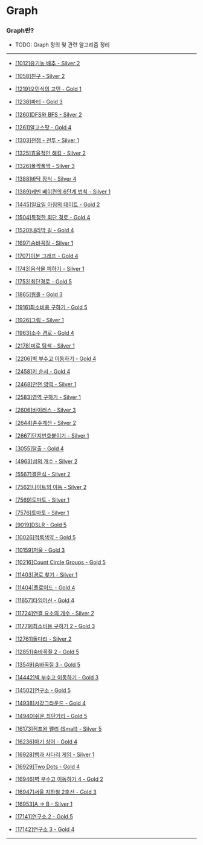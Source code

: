 # Graph

### Graph란?

  - TODO: Graph 정의 및 관련 알고리즘 정리

---

  - [[1012]유기농 배추 - Silver 2](https://github.com/firemancha/Algorithm/tree/main/Baekjoon/Graph/%5B1012%5D%EC%9C%A0%EA%B8%B0%EB%86%8D%20%EB%B0%B0%EC%B6%94)

  - [[1058]친구 - Silver 2](https://github.com/firemancha/Algorithm/tree/main/Baekjoon/Graph/%5B1058%5D%EC%B9%9C%EA%B5%AC)

  - [[1219]오민식의 고민 - Gold 1](https://github.com/firemancha/Algorithm/tree/main/Baekjoon/Graph/%5B1219%5D%EC%98%A4%EB%AF%BC%EC%8B%9D%EC%9D%98%20%EA%B3%A0%EB%AF%BC)

  - [[1238]파티 - Gold 3](https://github.com/firemancha/Algorithm/tree/main/Baekjoon/Graph/%5B1238%5D%ED%8C%8C%ED%8B%B0)

  - [[1260]DFS와 BFS - Silver 2](https://github.com/firemancha/Algorithm/tree/main/Baekjoon/Graph/%5B1260%5DDFS%EC%99%80%20BFS)

  - [[1261]알고스팟 - Gold 4](https://github.com/firemancha/Algorithm/tree/main/Baekjoon/Graph/%5B1261%5D%EC%95%8C%EA%B3%A0%EC%8A%A4%ED%8C%9F)

  - [[1303]전쟁 - 전투 - Silver 1](https://github.com/firemancha/Algorithm/tree/main/Baekjoon/Graph/%5B1303%5D%EC%A0%84%EC%9F%81%20-%20%EC%A0%84%ED%88%AC)

  - [[1325]효율적인 해킹 - Silver 2](https://github.com/firemancha/Algorithm/tree/main/Baekjoon/Graph/%5B1325%5D%ED%9A%A8%EC%9C%A8%EC%A0%81%EC%9D%B8%20%ED%95%B4%ED%82%B9)

  - [[1326]폴짝폴짝 - Silver 3](https://github.com/firemancha/Algorithm/tree/main/Baekjoon/Graph/%5B1326%5D%ED%8F%B4%EC%A7%9D%ED%8F%B4%EC%A7%9D)

  - [[1388]바닥 장식 - Silver 4](https://github.com/firemancha/Algorithm/tree/main/Baekjoon/Graph/%5B1388%5D%EB%B0%94%EB%8B%A5%20%EC%9E%A5%EC%8B%9D)

  - [[1389]케빈 베이컨의 6단계 법칙 - Silver 1](https://github.com/firemancha/Algorithm/tree/main/Baekjoon/Graph/%5B1389%5D%EC%BC%80%EB%B9%88%20%EB%B2%A0%EC%9D%B4%EC%BB%A8%EC%9D%98%206%EB%8B%A8%EA%B3%84%20%EB%B2%95%EC%B9%99)

  - [[1445]일요일 아침의 데이트 - Gold 2](https://github.com/firemancha/Algorithm/tree/main/Baekjoon/Graph/%5B1445%5D%EC%9D%BC%EC%9A%94%EC%9D%BC%20%EC%95%84%EC%B9%A8%EC%9D%98%20%EB%8D%B0%EC%9D%B4%ED%8A%B8)

  - [[1504]특정한 최단 경로 - Gold 4](https://github.com/firemancha/Algorithm/tree/main/Baekjoon/Graph/%5B1504%5D%ED%8A%B9%EC%A0%95%ED%95%9C%20%EC%B5%9C%EB%8B%A8%20%EA%B2%BD%EB%A1%9C)

  - [[1520]내리막 길 - Gold 4](https://github.com/firemancha/Algorithm/tree/main/Baekjoon/Graph/%5B1520%5D%EB%82%B4%EB%A6%AC%EB%A7%89%20%EA%B8%B8)

  - [[1697]숨바꼭질 - Silver 1](https://github.com/firemancha/Algorithm/tree/main/Baekjoon/Graph/%5B1697%5D%EC%88%A8%EB%B0%94%EA%BC%AD%EC%A7%88)

  - [[1707]이분 그래프 - Gold 4](https://github.com/firemancha/Algorithm/tree/main/Baekjoon/Graph/%5B1707%5D%EC%9D%B4%EB%B6%84%20%EA%B7%B8%EB%9E%98%ED%94%84)

  - [[1743]음식물 피하기 - Silver 1](https://github.com/firemancha/Algorithm/tree/main/Baekjoon/Graph/%5B1743%5D%EC%9D%8C%EC%8B%9D%EB%AC%BC%20%ED%94%BC%ED%95%98%EA%B8%B0)

  - [[1753]최단경로 - Gold 5](https://github.com/firemancha/Algorithm/tree/main/Baekjoon/Graph/%5B1753%5D%EC%B5%9C%EB%8B%A8%EA%B2%BD%EB%A1%9C)

  - [[1865]웜홀 - Gold 3](https://github.com/firemancha/Algorithm/tree/main/Baekjoon/Graph/%5B1865%5D%EC%9B%9C%ED%99%80)

  - [[1916]최소비용 구하기 - Gold 5](https://github.com/firemancha/Algorithm/tree/main/Baekjoon/Graph/%5B1916%5D%EC%B5%9C%EC%86%8C%EB%B9%84%EC%9A%A9%20%EA%B5%AC%ED%95%98%EA%B8%B0)

  - [[1926]그림 - Silver 1](https://github.com/firemancha/Algorithm/tree/main/Baekjoon/Graph/%5B1926%5D%EA%B7%B8%EB%A6%BC)

  - [[1963]소수 경로 - Gold 4](https://github.com/firemancha/Algorithm/tree/main/Baekjoon/Graph/%5B1963%5D%EC%86%8C%EC%88%98%20%EA%B2%BD%EB%A1%9C)

  - [[2178]미로 탐색 - Silver 1](https://github.com/firemancha/Algorithm/tree/main/Baekjoon/Graph/%5B2178%5D%EB%AF%B8%EB%A1%9C%20%ED%83%90%EC%83%89)

  - [[2206]벽 부수고 이동하기 - Gold 4](https://github.com/firemancha/Algorithm/tree/main/Baekjoon/Graph/%5B2206%5D%EB%B2%BD%20%EB%B6%80%EC%88%98%EA%B3%A0%20%EC%9D%B4%EB%8F%99%ED%95%98%EA%B8%B0)

  - [[2458]키 순서 - Gold 4](https://github.com/firemancha/Algorithm/tree/main/Baekjoon/Graph/%5B2458%5D%ED%82%A4%20%EC%88%9C%EC%84%9C)

  - [[2468]안전 영역 - Silver 1](https://github.com/firemancha/Algorithm/tree/main/Baekjoon/Graph/%5B2468%5D%EC%95%88%EC%A0%84%20%EC%98%81%EC%97%AD)

  - [[2583]영역 구하기 - Silver 1](https://github.com/firemancha/Algorithm/tree/main/Baekjoon/Graph/%5B2583%5D%EC%98%81%EC%97%AD%20%EA%B5%AC%ED%95%98%EA%B8%B0)

  - [[2606]바이러스 - Silver 3](https://github.com/firemancha/Algorithm/tree/main/Baekjoon/Graph/%5B2606%5D%EB%B0%94%EC%9D%B4%EB%9F%AC%EC%8A%A4)

  - [[2644]촌수계산 - Silver 2](https://github.com/firemancha/Algorithm/tree/main/Baekjoon/Graph/%5B2644%5D%EC%B4%8C%EC%88%98%EA%B3%84%EC%82%B0)

  - [[2667]단지번호붙이기 - Silver 1](https://github.com/firemancha/Algorithm/tree/main/Baekjoon/Graph/%5B2667%5D%EB%8B%A8%EC%A7%80%EB%B2%88%ED%98%B8%EB%B6%99%EC%9D%B4%EA%B8%B0)

  - [[3055]탈출 - Gold 4](https://github.com/firemancha/Algorithm/tree/main/Baekjoon/Graph/%5B3055%5D%ED%83%88%EC%B6%9C)

  - [[4963]섬의 개수 - Silver 2](https://github.com/firemancha/Algorithm/tree/main/Baekjoon/Graph/%5B4963%5D%EC%84%AC%EC%9D%98%20%EA%B0%9C%EC%88%98)

  - [[5567]결혼식 - Silver 2](https://github.com/firemancha/Algorithm/tree/main/Baekjoon/Graph/%5B5567%5D%EA%B2%B0%ED%98%BC%EC%8B%9D)

  - [[7562]나이트의 이동 - Silver 2](https://github.com/firemancha/Algorithm/tree/main/Baekjoon/Graph/%5B7562%5D%EB%82%98%EC%9D%B4%ED%8A%B8%EC%9D%98%20%EC%9D%B4%EB%8F%99)

  - [[7569]토마토 - Silver 1](https://github.com/firemancha/Algorithm/tree/main/Baekjoon/Graph/%5B7569%5D%ED%86%A0%EB%A7%88%ED%86%A0)

  - [[7576]토마토 - Silver 1](https://github.com/firemancha/Algorithm/tree/main/Baekjoon/Graph/%5B7576%5D%ED%86%A0%EB%A7%88%ED%86%A0)

  - [[9019]DSLR - Gold 5](https://github.com/firemancha/Algorithm/tree/main/Baekjoon/Graph/%5B9019%5DDSLR)

  - [[10026]적록색약 - Gold 5](https://github.com/firemancha/Algorithm/tree/main/Baekjoon/Graph/%5B10026%5D%EC%A0%81%EB%A1%9D%EC%83%89%EC%95%BD)

  - [[10159]저울 - Gold 3](https://github.com/firemancha/Algorithm/tree/main/Baekjoon/Graph/%5B10159%5D%EC%A0%80%EC%9A%B8)

  - [[10216]Count Circle Groups - Gold 5](https://github.com/firemancha/Algorithm/tree/main/Baekjoon/Graph/%5B10216%5DCount%20Circle%20Groups)

  - [[11403]경로 찾기 - Silver 1](https://github.com/firemancha/Algorithm/tree/main/Baekjoon/Graph/%5B11403%5D%EA%B2%BD%EB%A1%9C%20%EC%B0%BE%EA%B8%B0)

  - [[11404]플로이드 - Gold 4](https://github.com/firemancha/Algorithm/tree/main/Baekjoon/Graph/%5B11404%5D%ED%94%8C%EB%A1%9C%EC%9D%B4%EB%93%9C)

  - [[11657]타임머신 - Gold 4](https://github.com/firemancha/Algorithm/tree/main/Baekjoon/Graph/%5B11657%5D%ED%83%80%EC%9E%84%EB%A8%B8%EC%8B%A0)

  - [[11724]연결 요소의 개수 - Silver 2](https://github.com/firemancha/Algorithm/tree/main/Baekjoon/Graph/%5B11724%5D%EC%97%B0%EA%B2%B0%20%EC%9A%94%EC%86%8C%EC%9D%98%20%EA%B0%9C%EC%88%98)

  - [[11779]최소비용 구하기 2 - Gold 3](https://github.com/firemancha/Algorithm/tree/main/Baekjoon/Graph/%5B11779%5D%EC%B5%9C%EC%86%8C%EB%B9%84%EC%9A%A9%20%EA%B5%AC%ED%95%98%EA%B8%B0%202)

  - [[12761]돌다리 - Silver 2](https://github.com/firemancha/Algorithm/tree/main/Baekjoon/Graph/%5B12761%5D%EB%8F%8C%EB%8B%A4%EB%A6%AC)

  - [[12851]숨바꼭질 2 - Gold 5](https://github.com/firemancha/Algorithm/tree/main/Baekjoon/Graph/%5B12851%5D%EC%88%A8%EB%B0%94%EA%BC%AD%EC%A7%88%202)

  - [[13549]숨바꼭질 3 - Gold 5](https://github.com/firemancha/Algorithm/tree/main/Baekjoon/Graph/%5B13549%5D%EC%88%A8%EB%B0%94%EA%BC%AD%EC%A7%88%203)

  - [[14442]벽 부수고 이동하기 - Gold 3](https://github.com/firemancha/Algorithm/tree/main/Baekjoon/Graph/%5B14442%5D%EB%B2%BD%20%EB%B6%80%EC%88%98%EA%B3%A0%20%EC%9D%B4%EB%8F%99%ED%95%98%EA%B8%B02)

  - [[14502]연구소 - Gold 5](https://github.com/firemancha/Algorithm/tree/main/Baekjoon/Graph/%5B14502%5D%EC%97%B0%EA%B5%AC%EC%86%8C)

  - [[14938]서강그라운드 - Gold 4](https://github.com/firemancha/Algorithm/tree/main/Baekjoon/Graph/%5B14938%5D%EC%84%9C%EA%B0%95%EA%B7%B8%EB%9D%BC%EC%9A%B4%EB%93%9C)

  - [[14940]쉬운 최단거리 - Gold 5](https://github.com/firemancha/Algorithm/tree/main/Baekjoon/Graph/%5B14940%5D%EC%89%AC%EC%9A%B4%20%EC%B5%9C%EB%8B%A8%EA%B1%B0%EB%A6%AC)

  - [[16173]점프왕 쩰리 (Small) - Silver 5](https://github.com/firemancha/Algorithm/tree/main/Baekjoon/Graph/%5B16173%5D%EC%A0%90%ED%94%84%EC%99%95%20%EC%A9%B0%EB%A6%AC%20(Small))

  - [[16236]아기 상어 - Gold 4](https://github.com/firemancha/Algorithm/tree/main/Baekjoon/Graph/%5B16236%5D%EC%95%84%EA%B8%B0%20%EC%83%81%EC%96%B4)

  - [[16928]뱀과 사다리 게임 - Silver 1](https://github.com/firemancha/Algorithm/tree/main/Baekjoon/Graph/%5B16928%5D%EB%B1%80%EA%B3%BC%20%EC%82%AC%EB%8B%A4%EB%A6%AC%20%EA%B2%8C%EC%9E%84)

  - [[16929]Two Dots - Gold 4](https://github.com/firemancha/Algorithm/tree/main/Baekjoon/Graph/%5B16929%5DTwo%20Dots)

  - [[16946]벽 부수고 이동하기 4 - Gold 2](https://github.com/firemancha/Algorithm/tree/main/Baekjoon/Graph/%5B16946%5D%EB%B2%BD%20%EB%B6%80%EC%88%98%EA%B3%A0%20%EC%9D%B4%EB%8F%99%ED%95%98%EA%B8%B0%204)

  - [[16947]서울 지하철 2호선 - Gold 3](https://github.com/firemancha/Algorithm/tree/main/Baekjoon/Graph/%5B16947%5D%EC%84%9C%EC%9A%B8%20%EC%A7%80%ED%95%98%EC%B2%A0%202%ED%98%B8%EC%84%A0)

  - [[16953]A → B - Silver 1](https://github.com/firemancha/Algorithm/tree/main/Baekjoon/Graph/%5B16953%5DA%20%E2%86%92%20B)

  - [[17141]연구소 2 - Gold 5](https://github.com/firemancha/Algorithm/tree/main/Baekjoon/Graph/%5B17141%5D%EC%97%B0%EA%B5%AC%EC%86%8C%202)

  - [[17142]연구소 3 - Gold 4](https://github.com/firemancha/Algorithm/tree/main/Baekjoon/Graph/%5B17142%5D%EC%97%B0%EA%B5%AC%EC%86%8C%203)

---
